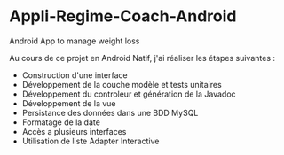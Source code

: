 # Appli-Regime-Coach-Android
Android App to manage weight loss

Au cours de ce projet en Android Natif, j'ai réaliser les étapes suivantes :
- Construction d'une interface
- Développement de la couche modèle et tests unitaires
- Développement du controleur et génération de la Javadoc
- Développement de la vue
- Persistance des données dans une BDD MySQL
- Formatage de la date
- Accès a plusieurs interfaces
- Utilisation de liste Adapter Interactive


